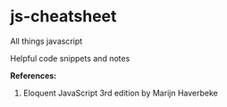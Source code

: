 # js-cheatsheet

All things javascript

Helpful code snippets and notes 

**References:** 
  1. Eloquent JavaScript 3rd edition by Marijn Haverbeke 
